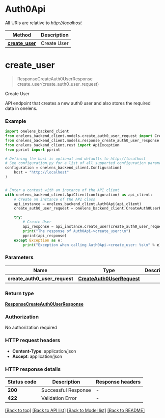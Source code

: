 # Auth0Api

All URIs are relative to *http://localhost*

Method | Description
------------- | -------------
[**create_user**](Auth0Api.md#create_user) | Create User


# **create_user**
> ResponseCreateAuth0UserResponse create_user(create_auth0_user_request)

Create User

API endpoint that creates a new auth0 user and also stores the required data in onelens.

### Example


```python
import onelens_backend_client
from onelens_backend_client.models.create_auth0_user_request import CreateAuth0UserRequest
from onelens_backend_client.models.response_create_auth0_user_response import ResponseCreateAuth0UserResponse
from onelens_backend_client.rest import ApiException
from pprint import pprint

# Defining the host is optional and defaults to http://localhost
# See configuration.py for a list of all supported configuration parameters.
configuration = onelens_backend_client.Configuration(
    host = "http://localhost"
)


# Enter a context with an instance of the API client
with onelens_backend_client.ApiClient(configuration) as api_client:
    # Create an instance of the API class
    api_instance = onelens_backend_client.Auth0Api(api_client)
    create_auth0_user_request = onelens_backend_client.CreateAuth0UserRequest() # CreateAuth0UserRequest | 

    try:
        # Create User
        api_response = api_instance.create_user(create_auth0_user_request)
        print("The response of Auth0Api->create_user:\n")
        pprint(api_response)
    except Exception as e:
        print("Exception when calling Auth0Api->create_user: %s\n" % e)
```



### Parameters


Name | Type | Description  | Notes
------------- | ------------- | ------------- | -------------
 **create_auth0_user_request** | [**CreateAuth0UserRequest**](CreateAuth0UserRequest.md)|  | 

### Return type

[**ResponseCreateAuth0UserResponse**](ResponseCreateAuth0UserResponse.md)

### Authorization

No authorization required

### HTTP request headers

 - **Content-Type**: application/json
 - **Accept**: application/json

### HTTP response details

| Status code | Description | Response headers |
|-------------|-------------|------------------|
**200** | Successful Response |  -  |
**422** | Validation Error |  -  |

[[Back to top]](#) [[Back to API list]](../README.md#documentation-for-api-endpoints) [[Back to Model list]](../README.md#documentation-for-models) [[Back to README]](../README.md)

